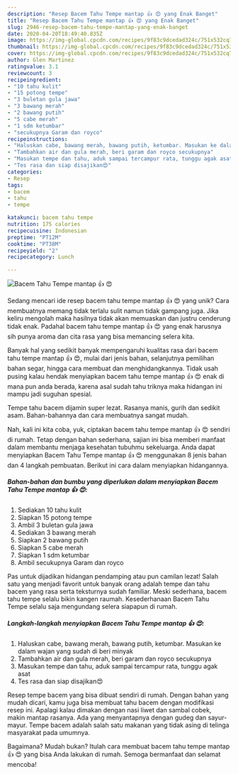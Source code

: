 ```yaml
---
description: "Resep Bacem Tahu Tempe mantap 👍 😍 yang Enak Banget"
title: "Resep Bacem Tahu Tempe mantap 👍 😍 yang Enak Banget"
slug: 2946-resep-bacem-tahu-tempe-mantap-yang-enak-banget
date: 2020-04-20T18:49:40.835Z
image: https://img-global.cpcdn.com/recipes/9f83c9dcedad324c/751x532cq70/bacem-tahu-tempe-mantap-👍-😍-foto-resep-utama.jpg
thumbnail: https://img-global.cpcdn.com/recipes/9f83c9dcedad324c/751x532cq70/bacem-tahu-tempe-mantap-👍-😍-foto-resep-utama.jpg
cover: https://img-global.cpcdn.com/recipes/9f83c9dcedad324c/751x532cq70/bacem-tahu-tempe-mantap-👍-😍-foto-resep-utama.jpg
author: Glen Martinez
ratingvalue: 3.1
reviewcount: 3
recipeingredient:
- "10 tahu kulit"
- "15 potong tempe"
- "3 buletan gula jawa"
- "3 bawang merah"
- "2 bawang putih"
- "5 cabe merah"
- "1 sdm ketumbar"
- "secukupnya Garam dan royco"
recipeinstructions:
- "Haluskan cabe, bawang merah, bawang putih, ketumbar. Masukan ke dalam wajan yang sudah di beri minyak"
- "Tambahkan air dan gula merah, beri garam dan royco secukupnya"
- "Masukan tempe dan tahu, aduk sampai tercampur rata, tunggu agak asat"
- "Tes rasa dan siap disajikan😍"
categories:
- Resep
tags:
- bacem
- tahu
- tempe

katakunci: bacem tahu tempe 
nutrition: 175 calories
recipecuisine: Indonesian
preptime: "PT12M"
cooktime: "PT38M"
recipeyield: "2"
recipecategory: Lunch

---
```



![Bacem Tahu Tempe mantap 👍 😍](https://img-global.cpcdn.com/recipes/9f83c9dcedad324c/751x532cq70/bacem-tahu-tempe-mantap-👍-😍-foto-resep-utama.jpg)

Sedang mencari ide resep bacem tahu tempe mantap 👍 😍 yang unik? Cara membuatnya memang tidak terlalu sulit namun tidak gampang juga. Jika keliru mengolah maka hasilnya tidak akan memuaskan dan justru cenderung tidak enak. Padahal bacem tahu tempe mantap 👍 😍 yang enak harusnya sih punya aroma dan cita rasa yang bisa memancing selera kita.

Banyak hal yang sedikit banyak mempengaruhi kualitas rasa dari bacem tahu tempe mantap 👍 😍, mulai dari jenis bahan, selanjutnya pemilihan bahan segar, hingga cara membuat dan menghidangkannya. Tidak usah pusing kalau hendak menyiapkan bacem tahu tempe mantap 👍 😍 enak di mana pun anda berada, karena asal sudah tahu triknya maka hidangan ini mampu jadi suguhan spesial.

Tempe tahu bacem dijamin super lezat. Rasanya manis, gurih dan sedikit asam. Bahan-bahannya dan cara membuatnya sangat mudah.


Nah, kali ini kita coba, yuk, ciptakan bacem tahu tempe mantap 👍 😍 sendiri di rumah. Tetap dengan bahan sederhana, sajian ini bisa memberi manfaat dalam membantu menjaga kesehatan tubuhmu sekeluarga. Anda dapat menyiapkan Bacem Tahu Tempe mantap 👍 😍 menggunakan 8 jenis bahan dan 4 langkah pembuatan. Berikut ini cara dalam menyiapkan hidangannya.

<!--inarticleads1-->

##### Bahan-bahan dan bumbu yang diperlukan dalam menyiapkan Bacem Tahu Tempe mantap 👍 😍:

1. Sediakan 10 tahu kulit
1. Siapkan 15 potong tempe
1. Ambil 3 buletan gula jawa
1. Sediakan 3 bawang merah
1. Siapkan 2 bawang putih
1. Siapkan 5 cabe merah
1. Siapkan 1 sdm ketumbar
1. Ambil secukupnya Garam dan royco


Pas untuk dijadikan hidangan pendamping atau pun camilan lezat! Salah satu yang menjadi favorit untuk banyak orang adalah tempe dan tahu bacem yang rasa serta teksturnya sudah familiar. Meski sederhana, bacem tahu tempe selalu bikin kangen raumah. Kesederhanaan Bacem Tahu Tempe selalu saja mengundang selera siapapun di rumah. 

<!--inarticleads2-->

##### Langkah-langkah menyiapkan Bacem Tahu Tempe mantap 👍 😍:

1. Haluskan cabe, bawang merah, bawang putih, ketumbar. Masukan ke dalam wajan yang sudah di beri minyak
1. Tambahkan air dan gula merah, beri garam dan royco secukupnya
1. Masukan tempe dan tahu, aduk sampai tercampur rata, tunggu agak asat
1. Tes rasa dan siap disajikan😍


Resep tempe bacem yang bisa dibuat sendiri di rumah. Dengan bahan yang mudah dicari, kamu juga bisa membuat tahu bacem dengan modifikasi resep ini. Apalagi kalau dimakan dengan nasi liwet dan sambal cobek, makin mantap rasanya. Ada yang menyantapnya dengan gudeg dan sayur-mayur. Tempe bacem adalah salah satu makanan yang tidak asing di telinga masyarakat pada umumnya. 

Bagaimana? Mudah bukan? Itulah cara membuat bacem tahu tempe mantap 👍 😍 yang bisa Anda lakukan di rumah. Semoga bermanfaat dan selamat mencoba!
